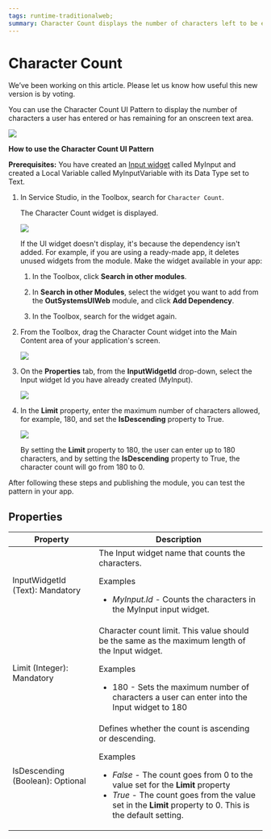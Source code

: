 ```yaml
---
tags: runtime-traditionalweb; 
summary: Character Count displays the number of characters left to be entered in a target input field.
---
```


# Character Count

<div class="info" markdown="1">

We’ve been working on this article. Please let us know how useful this new version is by voting.

</div>

You can use the Character Count UI Pattern to display the number of characters a user has entered or has remaining for an onscreen text area. 

![](<images/charactercount-5-ss.png>)

**How to use the Character Count UI Pattern**

<!---1. In Service Studio, in the Toolbox, search for `Input`. 

    The Input widget is displayed.

    ![](<images/charactercount-6-ss.png>)

1. From the Toolbox, drag the Input widget onto your application’s screen.

1. On the **Properties** tab, enter a name for the Input widget, for example, CharacterCount.

    ![](<images/charactercount-3-ss.png>)

1. From the **Main Flow** menu, right-click **CharacterCount**, and choose **Add Local Variable**.
 

1. Set the variable's **Data Type** to **Text**.

    ![](<images/charactercount-4-ss.png>) -->

**Prerequisites:** You have created an [Input widget](<../../../../../ref/lang/auto/Class.Input Widget.final.md>) called MyInput and created a Local Variable called MyInputVariable with its Data Type set to Text.

1. In Service Studio, in the Toolbox, search for `Character Count`.

    The Character Count widget is displayed.

    ![](<images/charactercount-7-ss.png>)

    If the UI widget doesn't display, it's because the dependency isn't added. For example, if you are using a ready-made app, it deletes unused widgets from the module. Make the widget available in your app:

    1. In the Toolbox, click **Search in other modules**.
    
    1. In **Search in other Modules**, select the widget you want to add from the **OutSystemsUIWeb** module, and click **Add Dependency**. 
    
    1. In the Toolbox, search for the widget again.

1. From the Toolbox, drag the Character Count widget into the Main Content area of your application's screen.

    ![](<images/charactercount-8-ss.png>)

1. On the **Properties** tab, from the **InputWidgetId** drop-down, select the Input widget Id you have already created (MyInput).

    ![](<images/charactercount-9-ss.png>)

1. In the **Limit** property, enter the maximum number of characters allowed, for example, 180, and set the **IsDescending** property to True.

    ![](<images/charactercount-10-ss.png>)

    By setting the **Limit** property to 180, the user can enter up to 180 characters, and by setting the **IsDescending** property to True, the character count will go from 180 to 0.

After following these steps and publishing the module, you can test the pattern in your app.

## Properties

| Property |  Description |
|---|---|
| InputWidgetId (Text): Mandatory | The Input widget name that counts the characters. <p> Examples <ul><li>_MyInput.Id_ - Counts the characters in the MyInput input widget.</li></ul> </p>|
| Limit (Integer): Mandatory  | Character count limit. This value should be the same as the maximum length of the Input widget. <p> Examples <ul><li>180 - Sets the maximum number of characters a user can enter into the Input widget to 180</li></ul> </p>|
| IsDescending (Boolean): Optional  | Defines whether the count is ascending or descending. <p> Examples <ul><li>_False_ - The count goes from 0 to the value set for the **Limit** property</li><li>_True_ - The count goes from the value set in the **Limit** property to 0. This is the default setting.</li></ul></p> |
